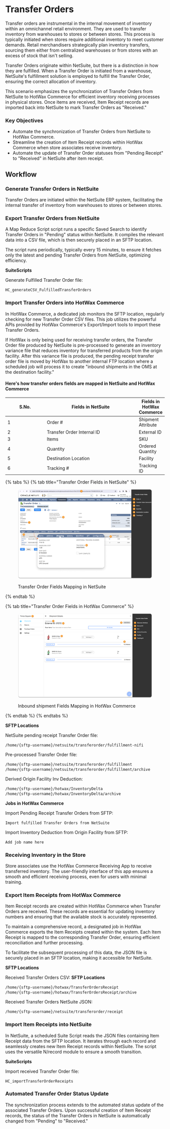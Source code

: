 # Transfer Orders

Transfer orders are instrumental in the internal movement of inventory within an omnichannel retail environment. They are used to transfer inventory from warehouses to stores or between stores. This process is typically initiated when stores require additional inventory to meet customer demands. Retail merchandisers strategically plan inventory transfers, sourcing them either from centralized warehouses or from stores with an excess of stock that isn't selling.

Transfer Orders originate within NetSuite, but there is a distinction in how they are fulfilled. When a Transfer Order is initiated from a warehouse, NetSuite's fulfillment solution is employed to fulfill the Transfer Order, ensuring the correct allocation of inventory.

This scenario emphasizes the synchronization of Transfer Orders from NetSuite to HotWax Commerce for efficient inventory receiving processes in physical stores. Once items are received, Item Receipt records are imported back into NetSuite to mark Transfer Orders as "Received."

### Key Objectives

* Automate the synchronization of Transfer Orders from NetSuite to HotWax Commerce.
* Streamline the creation of Item Receipt records within HotWax Commerce when store associates receive inventory.
* Automate the update of Transfer Order statuses from "Pending Receipt" to "Received" in NetSuite after item receipt.

## Workflow

### Generate Transfer Orders in NetSuite

Transfer Orders are initiated within the NetSuite ERP system, facilitating the internal transfer of inventory from warehouses to stores or between stores.

### Export Transfer Orders from NetSuite

A Map Reduce Script script runs a specific Saved Search to identify Transfer Orders in "Pending" status within NetSuite. It compiles the relevant data into a CSV file, which is then securely placed in an SFTP location.

The script runs periodically, typically every 15 minutes, to ensure it fetches only the latest and pending Transfer Orders from NetSuite, optimizing efficiency.

**SuiteScripts**

Generate Fulfilled Transfer Order file:

```
HC_generateCSV_FulfilledTransferOrders
```

### Import Transfer Orders into HotWax Commerce

In HotWax Commerce, a dedicated job monitors the SFTP location, regularly checking for new Transfer Order CSV files. This job utilizes the powerful APIs provided by HotWax Commerce's Export/Import tools to import these Transfer Orders.

If HotWax is only being used for receiving transfer orders, the Transfer Order file produced by NetSuite is pre-processed to generate an inventory variance file that reduces inventory for transferred products from the origin facility. After this variance file is produced, the pending receipt transfer order file is moved by HotWax to another internal FTP location where a scheduled job will process it to create "inbound shipments in the OMS at the destination facility."

#### Here's how transfer orders fields are mapped in NetSuite and HotWax Commerce

<table><thead><tr><th width="112">S.No.</th><th width="281">Fields in NetSuite</th><th>Fields in HotWax Commerce</th></tr></thead><tbody><tr><td>1</td><td>Order #</td><td>Shipment Attribute</td></tr><tr><td>2</td><td>Transfer Order Internal ID</td><td>External ID</td></tr><tr><td>3</td><td>Items</td><td>SKU</td></tr><tr><td>4</td><td>Quantity</td><td>Ordered Quantity</td></tr><tr><td>5</td><td>Destination Location</td><td>Facility</td></tr><tr><td>6</td><td>Tracking #</td><td>Tracking ID</td></tr></tbody></table>

{% tabs %}
{% tab title="Transfer Order Fields in NetSuite" %}
<figure><img src="../../.gitbook/assets/TO mapping netsuite (2).png" alt=""><figcaption><p>Transfer Order Fields Mapping in NetSuite</p></figcaption></figure>
{% endtab %}

{% tab title="Transfer Order Fields in HotWax Commerce" %}
<figure><img src="../../.gitbook/assets/HC TO mappings (1).png" alt=""><figcaption><p>Inbound shipment Fields Mapping in HotWax Commerce</p></figcaption></figure>
{% endtab %}
{% endtabs %}

**SFTP Locations**

NetSuite pending receipt Transfer Order file:

```
/home/{sftp-username}/netsuite/transferorder/fulfillment-nifi
```

Pre-processed Transfer Order file:

```
/home/{sftp-username}/netsuite/transferorder/fulfillment
/home/{sftp-username}/netsuite/transferorder/fulfillment/archive
```

Derived Origin Facility Inv Deduction:

```
/home/{sftp-username}/hotwax/InventoryDelta
/home/{sftp-username}/hotwax/InventoryDelta/archive
```

**Jobs in HotWax Commerce**

Import Pending Receipt Transfer Orders from SFTP:

```
Import fulfilled Transfer Orders from NetSuite
```

Import Inventory Deduction from Origin Facility from SFTP:

```
Add job name here
```

### Receiving Inventory in the Store

Store associates use the HotWax Commerce Receiving App to receive transferred inventory. The user-friendly interface of this app ensures a smooth and efficient receiving process, even for users with minimal training.

### Export Item Receipts from HotWax Commerce

Item Receipt records are created within HotWax Commerce when Transfer Orders are received. These records are essential for updating inventory numbers and ensuring that the available stock is accurately represented.

To maintain a comprehensive record, a designated job in HotWax Commerce exports the Item Receipts created within the system. Each Item Receipt is mapped to the corresponding Transfer Order, ensuring efficient reconciliation and further processing.

To facilitate the subsequent processing of this data, the JSON file is securely placed in an SFTP location, making it accessible for NetSuite.

**SFTP Locations**

Received Transfer Orders CSV: **SFTP Locations**

```
/home/{sftp-username}/hotwax/TransferOrdersReceipt
/home/{sftp-username}/hotwax/TransferOrdersReceipt/archive
```

Received Transfer Orders NetSuite JSON:

```
/home/{sftp-username}/netsuite/transferorder/receipt
```

### Import Item Receipts into NetSuite

In NetSuite, a scheduled Suite Script reads the JSON files containing Item Receipt data from the SFTP location. It iterates through each record and seamlessly creates new Item Receipt records within NetSuite. The script uses the versatile N/record module to ensure a smooth transition.

**SuiteScripts**

Import received Transfer Order file:

```
HC_importTransferOrderReceipts
```

### Automated Transfer Order Status Update

The synchronization process extends to the automated status update of the associated Transfer Orders. Upon successful creation of Item Receipt records, the status of the Transfer Orders in NetSuite is automatically changed from "Pending" to "Received."

